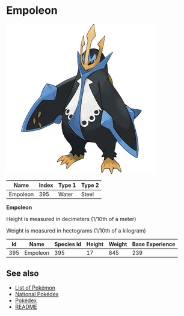 # Empoleon


![Empoleon](images/395.png)

| **Name** | **Index** | **Type 1** | **Type 2** |
|----|----|----|----|
| Empoleon | 395 | Water | Steel  |

**Empoleon** 


Height is measured in decimeters (1/10th of a meter)

Weight is measured in hectograms (1/10th of a kilogram)

| **Id** | **Name** | **Species Id** | **Height** | **Weight** | **Base Experience** |
|--------|----------|----------------|------------|------------|---------------------|
| 395 | Empoleon | 395 | 17 | 845 | 239 |


## See also

- [List of Pokémon](../pokemon.md)
- [National Pokédex](../national_pokedex.md)
- [Pokédex](../pokedex.md)
- [README](../README.md)
